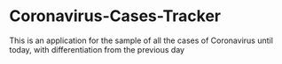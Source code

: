 # Coronavirus-Cases-Tracker
This is an application for the sample of all the cases of Coronavirus until today, with differentiation from the previous day
